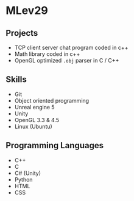 # MLev29
## Projects 
- TCP client server chat program coded in c++
- Math library coded in c++
- OpenGL optimized `.obj` parser in C / C++

## Skills
- Git
- Object oriented programming
- Unreal engine 5
- Unity
- OpenGL 3.3 & 4.5
- Linux (Ubuntu)

## Programming Languages
- C++
- C
- C# (Unity)
- Python
- HTML
- CSS
